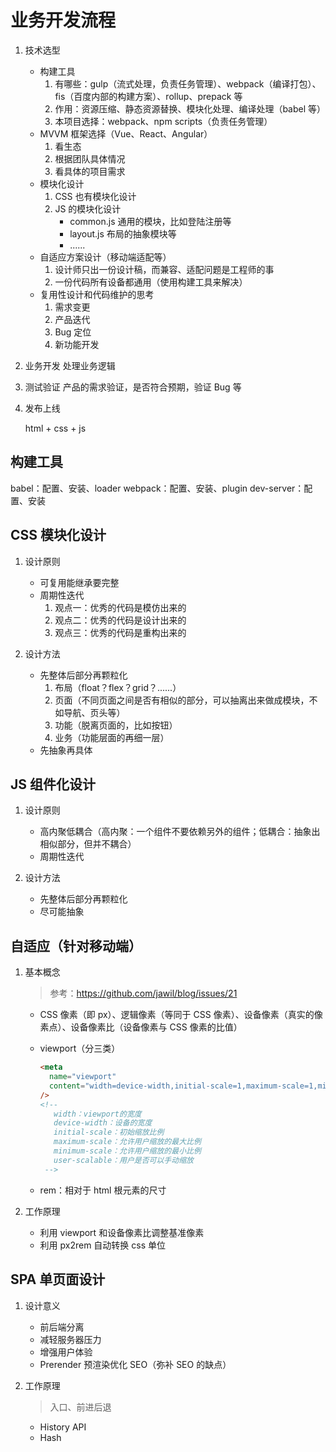 # 业务开发流程

1. 技术选型

   - 构建工具
     1. 有哪些：gulp（流式处理，负责任务管理）、webpack（编译打包）、fis（百度内部的构建方案）、rollup、prepack 等
     2. 作用：资源压缩、静态资源替换、模块化处理、编译处理（babel 等）
     3. 本项目选择：webpack、npm scripts（负责任务管理）
   - MVVM 框架选择（Vue、React、Angular）
     1. 看生态
     2. 根据团队具体情况
     3. 看具体的项目需求
   - 模块化设计
     1. CSS 也有模块化设计
     2. JS 的模块化设计
        - common.js 通用的模块，比如登陆注册等
        - layout.js 布局的抽象模块等
        - ......
   - 自适应方案设计（移动端适配等）
     1. 设计师只出一份设计稿，而兼容、适配问题是工程师的事
     2. 一份代码所有设备都通用（使用构建工具来解决）
   - 复用性设计和代码维护的思考
     1. 需求变更
     2. 产品迭代
     3. Bug 定位
     4. 新功能开发

2. 业务开发
   处理业务逻辑

3. 测试验证
   产品的需求验证，是否符合预期，验证 Bug 等

4. 发布上线

   html + css + js

## 构建工具

babel：配置、安装、loader
webpack：配置、安装、plugin
dev-server：配置、安装

## CSS 模块化设计

1. 设计原则

   - 可复用能继承要完整
   - 周期性迭代
     1. 观点一：优秀的代码是模仿出来的
     2. 观点二：优秀的代码是设计出来的
     3. 观点三：优秀的代码是重构出来的

2. 设计方法

   - 先整体后部分再颗粒化
     1. 布局（float？flex？grid？......）
     2. 页面（不同页面之间是否有相似的部分，可以抽离出来做成模块，不如导航、页头等）
     3. 功能（脱离页面的，比如按钮）
     4. 业务（功能层面的再细一层）
   - 先抽象再具体

## JS 组件化设计

1. 设计原则

   - 高内聚低耦合（高内聚：一个组件不要依赖另外的组件；低耦合：抽象出相似部分，但并不耦合）
   - 周期性迭代

2. 设计方法

   - 先整体后部分再颗粒化
   - 尽可能抽象

## 自适应（针对移动端）

1. 基本概念

   > 参考：https://github.com/jawil/blog/issues/21

   - CSS 像素（即 px）、逻辑像素（等同于 CSS 像素）、设备像素（真实的像素点）、设备像素比（设备像素与 CSS 像素的比值）
   - viewport（分三类）

     ```html
     <meta
       name="viewport"
       content="width=device-width,initial-scale=1,maximum-scale=1,minimum-scale=1,user-scalable=no,minimal-ui"
     />
     <!-- 
        width：viewport的宽度
        device-width：设备的宽度
        initial-scale：初始缩放比例
        maximum-scale：允许用户缩放的最大比例
        minimum-scale：允许用户缩放的最小比例
        user-scalable：用户是否可以手动缩放
      -->
     ```

   - rem：相对于 html 根元素的尺寸

2. 工作原理

   - 利用 viewport 和设备像素比调整基准像素
   - 利用 px2rem 自动转换 css 单位

## SPA 单页面设计

1. 设计意义

   - 前后端分离
   - 减轻服务器压力
   - 增强用户体验
   - Prerender 预渲染优化 SEO（弥补 SEO 的缺点）

2. 工作原理

   > 入口、前进后退

   - History API
   - Hash
